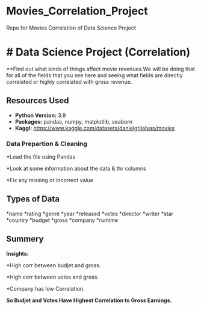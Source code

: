 # Movies_Correlation_Project
Repo for Movies Correlation of Data Science Project 


# # Data Science Project (Correlation) 
**Find out what kinds of things affect movie revenues.We will be doing that for all of the fields that you see here and seeing what fields are directly correlated or highly correlated with gross revenue.

## Resources Used 
* **Python Version:** 3.9 
* **Packages:** pandas, numpy, matplotlib, seaborn  
* **Kaggl:** https://www.kaggle.com/datasets/danielgrijalvas/movies


### Data Prepartion & Cleaning

*Load the file using Pandas


*Look at some information about the data & thr columns


*Fix any missing or incorrect value




## Types of Data 
*name
*rating
*genre
*year
*released
*votes
*director
*writer
*star
*country
*budget
*gross
*company
*runtime
 

## Summery 

**Insights:**

*High corr between budjet and gross.


*High corr between votes and gross.


*Company has low Correlation.


**So Budjet and Votes Have Highest Correlation to Gross Earnings.**


